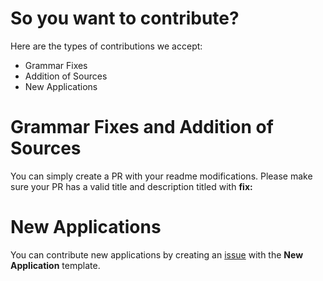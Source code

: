 # So you want to contribute?
Here are the types of contributions we accept:
- Grammar Fixes
- Addition of Sources
- New Applications
# Grammar Fixes and Addition of Sources
You can simply create a PR with your readme modifications. Please make sure your PR has a valid title and description titled with **fix:**
# New Applications
You can contribute new applications by creating an [issue](https://github.com/jdev082/PixelPorts/issues) with the **New Application** template.
